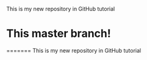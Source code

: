 

This is my new repository in GitHub tutorial

# This master branch!
=======
This is my new repository in GitHub tutorial 

